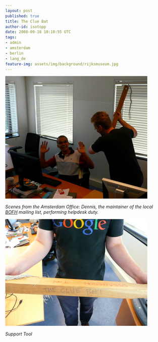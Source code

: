 ```yaml
---
layout: post
published: true
title: The Clue Bat
author-id: isotopp
date: 2008-09-18 10:10:55 UTC
tags:
- admin
- amsterdam
- berlin
- lang_de
feature-img: assets/img/background/rijksmuseum.jpg
---
```


![](/uploads/helpdesk_duty.jpg)

*Scenes from the Amsterdam Office: Dennis, the maintainer of the local 
[BOFH](https://en.wikipedia.org/wiki/BOFH) 
mailing list, performing helpdesk duty.*

![](/uploads/support_tool.jpg)

*Support Tool*
